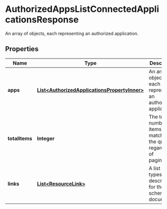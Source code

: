 

# AuthorizedAppsListConnectedApplicationsResponse

An array of objects, each representing an authorized application.

## Properties

| Name | Type | Description | Notes |
|------------ | ------------- | ------------- | -------------|
|**apps** | [**List&lt;AuthorizedApplicationsPropertyInner&gt;**](AuthorizedApplicationsPropertyInner.md) | An array of objects, each representing an authorized application. |  [optional] |
|**totalItems** | **Integer** | The total number of items matching the query regardless of pagination. |  [optional] [readonly] |
|**links** | [**List&lt;ResourceLink&gt;**](ResourceLink.md) | A list of link types and descriptions for the API schema documents. |  [optional] [readonly] |




